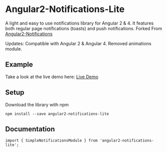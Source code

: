 # Angular2-Notifications-Lite
A light and easy to use notifications library for Angular 2 & 4. It features both regular page notifications (toasts) and push notifications. 
Forked From [Angular2-Notifications](http://flauc.github.io/angular2-notifications)

Updates: Compatible with Angular 2 & Angular 4. Removed animations module.

## Example
Take a look at the live demo here: [Live Demo](http://flauc.github.io/angular2-notifications)

## Setup
Download the library with npm
```
npm install --save angular2-notifications-lite
```

## Documentation 

```
import { SimpleNotificationsModule } from 'angular2-notifications-lite';
```


